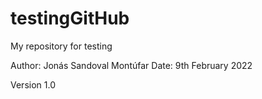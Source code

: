 # testingGitHub
My repository for testing

Author: Jonás Sandoval Montúfar
Date: 9th February 2022

Version 1.0
